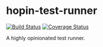 # hopin-test-runner

[![Build Status](https://travis-ci.org/gauntface/hopin-test-runner.svg?branch=master)](https://travis-ci.org/gauntface/hopin-test-runner) [![Coverage Status](https://coveralls.io/repos/github/gauntface/hopin-test-runner/badge.svg?branch=master)](https://coveralls.io/github/gauntface/hopin-test-runner?branch=master)

A highly opinionated test runner.

